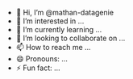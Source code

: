 - 👋 Hi, I’m @mathan-datagenie
- 👀 I’m interested in ...
- 🌱 I’m currently learning ...
- 💞️ I’m looking to collaborate on ...
- 📫 How to reach me ...
- 😄 Pronouns: ...
- ⚡ Fun fact: ...

<!---
mathan-datagenie/mathan-datagenie is a ✨ special ✨ repository because its `README.md` (this file) appears on your GitHub profile.
You can click the Preview link to take a look at your changes.
--->

